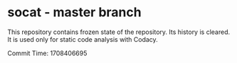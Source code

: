 # socat - master branch

This repository contains frozen state of the repository.
Its history is cleared. It is used only for static code
analysis with Codacy.

Commit Time: 1708406695